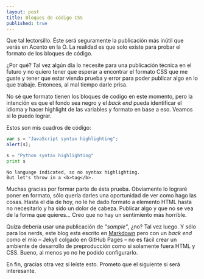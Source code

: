 ```yaml
---
layout: post
title: Bloques de código CSS
published: true
---
```


Que tal lectorsillo. Éste será seguramente la publicación más inútil que verás en Acento en la O. La realidad es que solo existe para probar el formato de los bloques de código.

¿Por qué? Tal vez algún día lo necesite para una publicación técnica en el futuro y no quiero tener que esperar a encontrar el formato CSS que me guste y tener que estar viendo prueba y error para poder publicar algo en lo que trabaje. Entonces, al mal tiempo darle prisa.

No sé que formato tienen los bloques de codigo en este momento, pero la intención es que el fondo sea negro y el _back end_ pueda identificar el idioma y hacer highlight de las variables y formato en base a eso. Veamos si lo puedo lograr.

Estos son mis cuadros de código:

```javascript
var s = "JavaScript syntax highlighting";
alert(s);
```

```python
s = "Python syntax highlighting"
print s
```

```
No language indicated, so no syntax highlighting.
But let's throw in a <b>tag</b>.
```

Muchas gracias por formar parte de ésta prueba. Obviamente lo lograré poner en formato, sólo quería darles una oportunidad de ver como hago las cosas. Hasta el día de hoy, no le he dado formato a elemento HTML hasta no necesitarlo y ha sido un dolor de cabeza. Publicar algo y que no se vea de la forma que quieres... Creo que no hay un sentimiento más horrible.

Quiza debería usar una publicación de _"sample"_, ¿no? Tal vez luego. Y sólo para los nerds, este blog esta escrito en [Markdown](http://daringfireball.net/projects/markdown/) pero con un _back end_ como el mío &ndash; Jekyll colgado en GitHub Pages &ndash; no es fácil crear un ambiente de desarrollo de preproducción como si solamente fuera HTML y CSS. Bueno, al menos yo no he podido configurarlo.

En fin, gracias otra vez si leíste esto. Prometo que el siguiente si será interesante.
